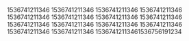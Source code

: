 1536741211346
1536741211346
1536741211346
1536741211346
1536741211346
1536741211346
1536741211346
1536741211346
1536741211346
1536741211346
1536741211346
1536741211346
1536741211346
1536741211346
15367412113461536756191234